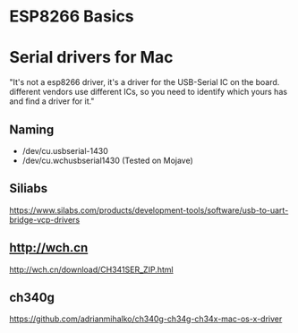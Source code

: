# ESP8266 Basics

# Serial drivers for Mac
"It's not a esp8266 driver, it's a driver for the USB-Serial IC on the board. different vendors use different ICs, so you need to identify which yours has and find a driver for it."

## Naming
* /dev/cu.usbserial-1430
* /dev/cu.wchusbserial1430 (Tested on Mojave)

## Siliabs
https://www.silabs.com/products/development-tools/software/usb-to-uart-bridge-vcp-drivers

## http://wch.cn
http://wch.cn/download/CH341SER_ZIP.html

## ch340g
https://github.com/adrianmihalko/ch340g-ch34g-ch34x-mac-os-x-driver

